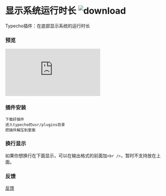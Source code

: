 # 显示系统运行时长 ![download](https://img.shields.io/github/downloads/zhusaidong/SiteRunningTime/total.svg)

Typecho插件：在底部显示系统的运行时长

### 预览
![预览](http://forum.typecho.org/download/file.php?id=1128)

### 插件安装

	下载好插件
	进入typecho的usr/plugins目录
	把插件解压到里面

### 换行显示

如果你想换行在下面显示，可以在输出格式的前面加`<br />`，暂时不支持放在上面。

### 反馈
[反馈](https://github.com/zhusaidong/SiteRunningTime/issues)

